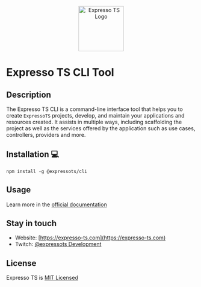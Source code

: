 <p align="center">
  <a href="https://expresso-ts.com/" target="blank"><img src="https://github.com/expressots/expressots/blob/main/media/alogo.png" width="120" alt="Expresso TS Logo" /></a>
</p>

# <h1 align="left">Expresso TS CLI Tool</h1>

## Description

The Expresso TS CLI is a command-line interface tool that helps you to create `ExpressoTS` projects, develop, and maintain your applications and resources created. It assists in multiple ways, including scaffolding the project as well as the services offered by the application such as use cases, controllers, providers and more.

## Installation 💻

```
npm install -g @expressots/cli
```

## Usage

Learn more in the [official documentation](https://expresso-ts.com/docs/category/cli)

## Stay in touch

- Website: [https://expresso-ts.com](https://expresso-ts.com)
- Twitch:  [@expressots Development](https://www.twitch.tv/richardzampieri)

## License

Expresso TS is [MIT Licensed](https://github.com/expressots/expressots-cli/blob/main/LICENSE.md)
